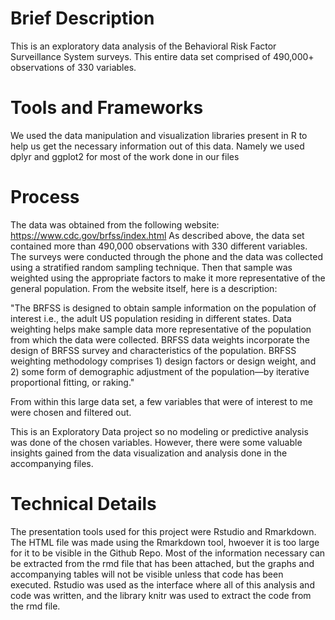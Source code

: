 # Brief Description
This is an exploratory data analysis of the  Behavioral Risk Factor Surveillance System surveys. This entire data set comprised of 490,000+ observations of 330 variables. 

# Tools and Frameworks 
We used the data manipulation and visualization libraries present in R to help us get the necessary information out of this data. 
Namely we used dplyr and ggplot2 for most of the work done in our files

# Process

The data was obtained from the following website: https://www.cdc.gov/brfss/index.html
As described above, the data set contained more than 490,000 observations with 330 different variables.
The surveys were conducted through the phone and the data was collected using a stratified random sampling technique. Then that sample was weighted using
the appropriate factors to make it more representative of the general population. From the website itself, here is a description:

"The BRFSS is designed to obtain sample information on the population of interest i.e., the adult US population
residing in different states. Data weighting helps make sample data more representative of the population from
which the data were collected. BRFSS data weights incorporate the design of BRFSS survey and characteristics of the
population. BRFSS weighting methodology comprises 1) design factors or design weight, and 2) some form of demographic
adjustment of the population—by iterative proportional fitting, or raking."

From within this large data set, a few variables that were of interest to me were chosen and filtered out. 

This is an Exploratory Data project so no modeling or predictive analysis was done of the chosen variables. However, there were some valuable insights gained from the data visualization and analysis done in the accompanying files. 

# Technical Details
The presentation tools used for this project were Rstudio and Rmarkdown. The HTML file was made using the Rmarkdown tool, hwoever it is too large for it to be visible in the Github Repo. Most of the information necessary can be extracted from the rmd file that has been attached, but the graphs and accompanying tables will not be visible unless that code has been executed. Rstudio was used as the interface where all of this analysis and code was written, and the library knitr was used to extract the code from the rmd file. 


#
